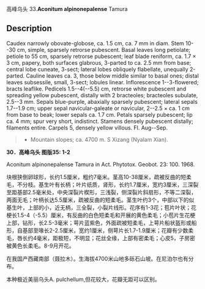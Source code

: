 高峰乌头
33.**Aconitum alpinonepalense** Tamura

## Description
Caudex narrowly obovate-globose, ca. 1.5 cm, ca. 7 mm in diam. Stem 10--30 cm, simple, sparsely retrorse pubescent. Basal leaves long petiolate; petiole to 55 cm, sparsely retrorse pubescent; leaf blade reniform, ca. 1.7 × 3 cm, papery, both surfaces glabrous, 3-parted to ca. 2.5 mm from base; central lobe cuneate, 3-sect; lateral lobes obliquely flabellate, unequally 2-parted. Cauline leaves ca. 3, those below middle similar to basal ones; distal leaves subsessile, small, 3-sect; lobules linear. Inflorescence 1--3-flowered; bracts leaflike. Pedicels 1.5--4(--5.5) cm, retrorse white pubescent and spreading yellow pubescent, distally with 2 bracteoles; bracteoles subulate, 2.5--3 mm. Sepals blue-purple, abaxially sparsely pubescent; lateral sepals 1.7--1.9 cm; upper sepal navicular-galeate or navicular, 2--2.5 × ca. 1 cm from base to beak; lower sepals ca. 1.7 cm. Petals sparsely pubescent; lip ca. 4 mm; spur very short, indistinct. Stamens densely pubescent distally; filaments entire. Carpels 5, densely yellow villous. Fl. Aug--Sep.


> * Mountain slopes; ca. 4700 m. S Xizang (Nyalam Xian).

**30．高峰乌头 图版35: 1-2**

Aconitum alpinonepalense Tamura in Act. Phytotox. Geobot. 23: 100. 1968.

块根狭倒卵球形，长约1.5厘米，粗约7毫米。茎高10-38厘米，疏被反曲的短柔毛，不分枝。基生叶有长柄；叶片纸质，肾形，长约1.7厘米，宽约3厘米，三深裂至距基部2.5毫米处，中央深裂片楔形，三浅裂，侧深裂片斜扇形，不等二深裂，两面无毛；叶柄长达5.5厘米，疏被反曲的短柔毛。茎生叶约3个，中部以下的似基生叶，上部的小，近无柄，三全裂，小裂片线形。花序有1-3花；苞片叶状；花梗长1.5-4（-5.5）厘米，有反曲的白色短柔毛和开展的黄色柔毛；小苞片生花梗上部，钻形，长2.5-3毫米；萼片蓝紫色，外面疏被短柔毛，上萼片船状盔形或船形，自基部至喙长2-2.5厘米，宽约1厘米，侧萼片长1.7-1.9厘米；花瓣有少数柔毛，唇长约4毫米，距极短，不明显；花丝全缘，上部有密柔毛；心皮5，子房密被黄色长柔毛。8-9月开花。

在我国产西藏南部（聂拉木）。生海拔4700米山地多砾石山坡。在尼泊尔也有分布。

本种极近美丽乌头A. pulchellum,但花较大，花瓣无距可以区别。
